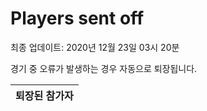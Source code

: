 # Players sent off
최종 업데이트: 2020년 12월 23일 03시 20분


경기 중 오류가 발생하는 경우 자동으로 퇴장됩니다.


| 퇴장된 참가자 |
|:---:|
